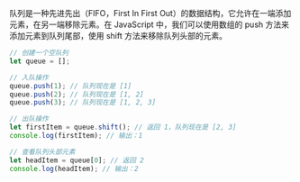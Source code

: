 队列是一种先进先出（FIFO，First In First Out）的数据结构，它允许在一端添加元素，在另一端移除元素。在 JavaScript 中，我们可以使用数组的 push 方法来添加元素到队列尾部，使用 shift 方法来移除队列头部的元素。
```javascript
// 创建一个空队列
let queue = [];

// 入队操作
queue.push(1); // 队列现在是 [1]
queue.push(2); // 队列现在是 [1, 2]
queue.push(3); // 队列现在是 [1, 2, 3]

// 出队操作
let firstItem = queue.shift(); // 返回 1，队列现在是 [2, 3]
console.log(firstItem); // 输出：1

// 查看队列头部元素
let headItem = queue[0]; // 返回 2
console.log(headItem); // 输出：2
```
